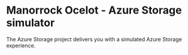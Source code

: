 # Manorrock Ocelot - Azure Storage simulator

The Azure Storage project delivers you with a simulated Azure Storage
experience.
